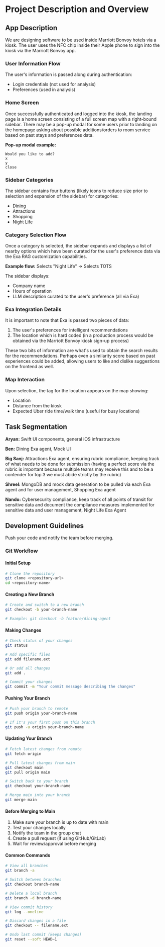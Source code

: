 # Project Description and Overview

## App Description

We are designing software to be used inside Marriott Bonvoy hotels via a kiosk. The user uses the NFC chip inside their Apple phone to sign into the kiosk via the Marriott Bonvoy app.

### User Information Flow
The user's information is passed along during authentication:
- Login credentials (not used for analysis)
- Preferences (used in analysis)

### Home Screen
Once successfully authenticated and logged into the kiosk, the landing page is a home screen consisting of a full screen map with a right-bound sidebar. There may be a pop-up modal for some users prior to landing on the homepage asking about possible additions/orders to room service based on past stays and preferences data.

**Pop-up modal example:**
```
Would you like to add?
x
y
close
```

### Sidebar Categories
The sidebar contains four buttons (likely icons to reduce size prior to selection and expansion of the sidebar) for categories:
- Dining
- Attractions
- Shopping
- Night Life

### Category Selection Flow
Once a category is selected, the sidebar expands and displays a list of nearby options which have been curated for the user's preference data via the Exa RAG customization capabilities.

**Example flow:**
Selects "Night Life" → Selects TOTS

The sidebar displays:
- Company name
- Hours of operation
- LLM description curated to the user's preference (all via Exa)

### Exa Integration Details
It is important to note that Exa is passed two pieces of data:
1. The user's preferences for intelligent recommendations
2. The location which is hard coded (in a production process would be obtained via the Marriott Bonvoy kiosk sign-up process)

These two bits of information are what's used to obtain the search results for the recommendations. Perhaps even a similarity score based on past experiences could be added, allowing users to like and dislike suggestions on the frontend as well.

### Map Interaction
Upon selection, the tag for the location appears on the map showing:
- Location
- Distance from the kiosk
- Expected Uber ride time/walk time (useful for busy locations)

## Task Segmentation

**Aryan:** Swift UI components, general iOS infrastructure

**Ben:** Dining Exa agent, Mock UI

**Big Sanj:** Attractions Exa agent, ensuring rubric compliance, keeping track of what needs to be done for submission (having a perfect score via the rubric is important because multiple teams may receive this and to be a contender for top 3 we must abide strictly by the rubric)

**Shreel:** MongoDB and mock data generation to be pulled via each Exa agent and for user management, Shopping Exa agent

**Nando:** Cybersecurity compliance, keep track of all points of transit for sensitive data and document the compliance measures implemented for sensitive data and user management, Night Life Exa Agent

## Development Guidelines

Push your code and notify the team before merging.

### Git Workflow

#### Initial Setup
```bash
# Clone the repository
git clone <repository-url>
cd <repository-name>
```

#### Creating a New Branch
```bash
# Create and switch to a new branch
git checkout -b your-branch-name

# Example: git checkout -b feature/dining-agent
```

#### Making Changes
```bash
# Check status of your changes
git status

# Add specific files
git add filename.ext

# Or add all changes
git add .

# Commit your changes
git commit -m "Your commit message describing the changes"
```

#### Pushing Your Branch
```bash
# Push your branch to remote
git push origin your-branch-name

# If it's your first push on this branch
git push -u origin your-branch-name
```

#### Updating Your Branch
```bash
# Fetch latest changes from remote
git fetch origin

# Pull latest changes from main
git checkout main
git pull origin main

# Switch back to your branch
git checkout your-branch-name

# Merge main into your branch
git merge main
```

#### Before Merging to Main
1. Make sure your branch is up to date with main
2. Test your changes locally
3. Notify the team in the group chat
4. Create a pull request (if using GitHub/GitLab)
5. Wait for review/approval before merging

#### Common Commands
```bash
# View all branches
git branch -a

# Switch between branches
git checkout branch-name

# Delete a local branch
git branch -d branch-name

# View commit history
git log --oneline

# Discard changes in a file
git checkout -- filename.ext

# Undo last commit (keeps changes)
git reset --soft HEAD~1
```
